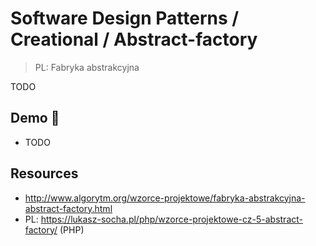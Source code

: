 # Software Design Patterns / Creational / Abstract-factory

> PL: Fabryka abstrakcyjna

TODO

## Demo 🎉

* TODO

## Resources

* <http://www.algorytm.org/wzorce-projektowe/fabryka-abstrakcyjna-abstract-factory.html>
* PL: <https://lukasz-socha.pl/php/wzorce-projektowe-cz-5-abstract-factory/> (PHP)
